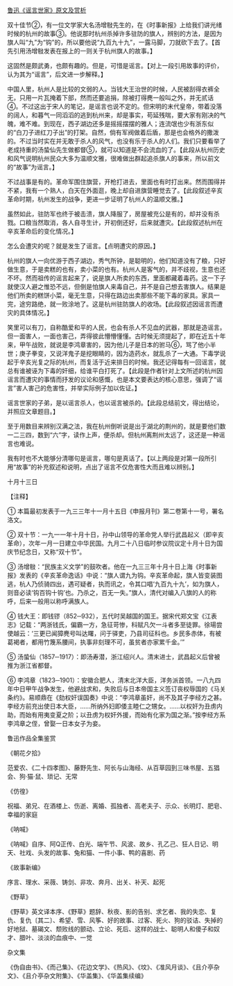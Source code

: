 [鲁迅《谣言世家》原文及赏析](https://www.vrrw.net/wx/8025.html)

双十佳节②，有一位文学家大名汤增敡先生的，在《时事新报》上给我们讲光绪时候的杭州的故事③。他说那时杭州杀掉许多驻防的旗人，辨别的方法，是因为旗人叫“九”为“钩”的，所以要他说“九百九十九”，一露马脚，刀就砍下去了。【首先引用汤增敡发表在报上的一则关于杭州旗人的故事。】

这固然是颇武勇，也颇有趣的。但是，可惜是谣言。【对上一段引用故事的评价，认为其为“谣言”，后文进一步解释。】



中国人里，杭州人是比较的文弱的人。当钱大王治世的时候，人民被刮得衣裤全无，只用一片瓦掩着下部，然而还要追捐，除被打得麂一般叫之外，并无贰话④。不过这出于宋人的笔记，是谣言也说不定的。但宋明的末代皇帝，带着没落的阔人，和暮气一同滔滔的逃到杭州来，却是事实，苟延残喘，要大家有刚决的气魄，难不难。到现在，西子湖边还多是摇摇摆摆的雅人；连流氓也少有浙东似的“白刀子进红刀子出”的打架。自然，倘有军阀做着后盾，那是也会格外的撒泼的。不过当时实在并无敢于杀人的风气，也没有乐于杀人的人们。我们只要看举了老成持重的汤蛰仙先生做都督⑤，就可以知道是不会流血的了。【此段从杭州历史和风气说明杭州民众大多为温顺文雅，很难做出群起追杀旗人的事来，所以前文的“故事”为谣言。】

不过战事是有的。革命军围住旗营，开枪打进去，里面也有时打出来。然而围得并不紧，我有一个熟人，白天在外面逛，晚上却自进旗营睡觉去了。【此段叙述辛亥革命时期，杭州发生的战争，更进一步证明了杭州人的温顺文雅。】

虽然如此，驻防军也终于被击溃，旗人降服了，房屋被充公是有的，却并没有杀戮。口粮当然取消，各人自寻生计，开初倒还好，后来就遭灾。【此段叙述杭州在辛亥革命后的变化情况。】

怎么会遭灾的呢？就是发生了谣言。【点明遭灾的原因。】

杭州的旗人一向优游于西子湖边，秀气所钟，是聪明的，他们知道没有了粮，只好做生意，于是卖糕的也有，卖小菜的也有。杭州人是客气的，并不歧视，生意也还不坏。然而祖传的谣言起来了，说是旗人所卖的东西，里面都藏着毒药。这一下子就使汉人避之惟恐不远，但倒是怕旗人来毒自己，并不是自己想去害旗人。结果是他们所卖的糕饼小菜，毫无生意，只得在路边出卖那些不能下毒的家具。家具一完，途穷路绝，就一败涂地了。这是杭州驻防旗人的收场。【此段叙述因谣言而遭灾的具体情况。】

笑里可以有刀，自称酷爱和平的人民，也会有杀人不见血的武器，那就是造谣言。但一面害人，一面也害己，弄得彼此懵懵懂懂。古时候无须提起了，即在近五十年来，甲午战败，就说是李鸿章害的，因为他儿子是日本的驸马⑥，骂了他小半世；庚子拳变，又说洋鬼子是挖眼睛的，因为造药水，就乱杀了一大通。下毒学说起于辛亥光复之际的杭州，而复活于近来排日的时候。我还记得每有一回谣言，就总有谁被诬为下毒的奸细，给谁平白打死了。【此段是作者针对上文所述的杭州因谣言而遭灾的事情而抒发的议论和感慨，也是本文要表达的核心意思，强调了“谣言”害人害己的危害性，并举实际例子加以佐证。】

谣言世家的子弟，是以谣言杀人，也以谣言被杀的。【此段总结前文，得出结论，并照应文章题目。】

至于用数目来辨别汉满之法，我在杭州倒听说是出于湖北的荆州的，就是要他们数一二三四，数到“六”字，读作上声，便杀却。但杭州离荆州太远了，这还是一种谣言也难说。

我有时也不大能够分清哪句是谣言，哪句是真话了。【以上两段是对第一段所引用“故事”的补充叙述和说明，点出了谣言不仅危害性大而且难以辨别。】

十月十三日



【注释】

① 本篇最初发表于一九三三年十一月十五日《申报月刊》第二卷第十一号，署名洛文。

② 双十节：一九一一年十月十日，孙中山领导的革命党人举行武昌起义（即辛亥革命），次年一月一日建立中华民国。九月二十八日临时参议院议定十月十日为国庆节纪念日，又称“双十节”。

③ 汤增敡：“民族主义文学”的鼓吹者。他在一九三三年十月十日上海《时事新报》发表的《辛亥革命逸话》中说：“旗人谓九为钩。辛亥革命起，旗人皆变装图逃，杭人乃侦骑四出，遇可疑者，执而讯之，令其口唱‘九百九十九’，如为旗人，则音必读‘钩百钩十钩’也。乃杀之，百无一失。”旗人，清代对编入八旗的人的称呼，后来一般用以称呼满族人。

④ 钱大王：即钱镠（852─932），五代时吴越国的国王。据宋代郑文宝《江表志》记载：“两浙钱氏，偏霸一方，急征苛惨，科赋凡欠一斗者多至徒罪。徐瑒尝使越云：‘三更已闻獐麂号叫达曙，问于驿吏，乃县司征科也。乡民多赤体，有被葛褐者，都用竹篾系腰间，执事非刻理不可，虽贫者亦家累千金。’”

⑤ 汤蛰仙（1857─1917）：即汤寿潜，浙江绍兴人。清末进士，武昌起义后曾被推为浙江省都督。

⑥ 李鸿章（1823─1901）：安徽合肥人，清末北洋大臣，洋务派首领。一八九四年中日甲午战争发生，他避战求和，失败后与日本帝国主义签订丧权辱国的《马关条约》。易顺鼎在《劾权奸误国奏》中说：“李鸿章虽奸，尚不及其子李经方之甚。李经方前充出使日本大臣，……所纳外妇即倭主睦仁之甥女。……以权奸为丑虏内助，而始有用夷变夏之阶；以丑虏为权奸外援，而始有化家为国之渐。”按李经方系李鸿章之侄，曾娶一日本女子为妾。

鲁迅作品全集鉴赏

《朝花夕拾》

范爱农、《二十四孝图》、藤野先生、阿长与山海经、从百草园到三味书屋、五猖会、狗·猫·鼠、琐记、无常

《仿徨》

祝福、弟兄、在酒楼上、伤逝、离婚、孤独者、高老夫子、示众、长明灯、肥皂、幸福的家庭

《呐喊》

《呐喊》自序、阿Q正传、白光、端午节、风波、故乡、孔乙己、狂人日记、明天、社戏、头发的故事、兔和猫、一件小事、鸭的喜剧、药

《故事新编》

序言、理水、采薇、铸剑、非攻、奔月、出关、补天、起死

《野草》

《野草》英文译本序、《野草》题辞、秋夜、影的告别、求乞者、我的失恋、复仇、复仇〔其二〕、希望、雪、风筝、好的故事、过客、死火、狗的驳诘、失掉的好地狱、墓碣文、颓败线的颤动、立论、死后、这样的战士、聪明人和傻子和奴才、腊叶、淡淡的血痕中、一觉

杂文集

《伪自由书》、《而己集》、《花边文学》、《热风》、《坟》、《准风月谈》、《且介亭杂文》、《且介亭杂文附集》、《华盖集》、《华盖集续编》

